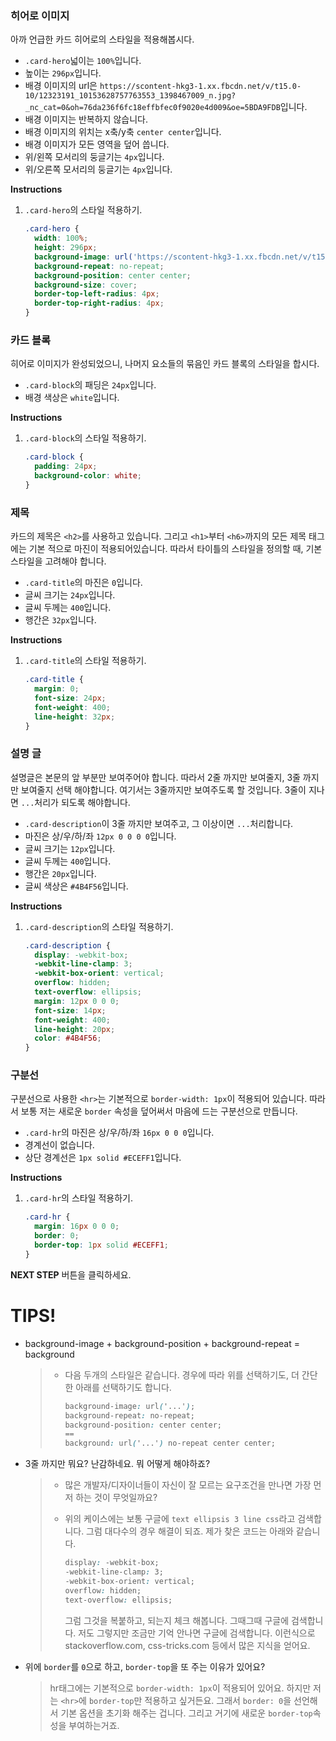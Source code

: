 ### 히어로 이미지
아까 언급한 카드 히어로의 스타일을  적용해봅시다.
* `.card-hero`넓이는 `100%`입니다.
* 높이는 `296px`입니다.
* 배경 이미지의 url은 `https://scontent-hkg3-1.xx.fbcdn.net/v/t15.0-10/12323191_10153628757763553_1398467009_n.jpg?_nc_cat=0&oh=76da236f6fc18effbfec0f9020e4d009&oe=5BDA9FDB`입니다.
* 배경 이미지는 반복하지 않습니다.
* 배경 이미지의 위치는 x축/y축  `center center`입니다. 
* 배경 이미지가 모든 영역을 덮어 씁니다.
* 위/왼쪽 모서리의 둥글기는 `4px`입니다.
* 위/오른쪽 모서리의 둥글기는 `4px`입니다.


**Instructions**
1. `.card-hero`의 스타일 적용하기. 

    ```css
    .card-hero {
      width: 100%;
      height: 296px;
      background-image: url('https://scontent-hkg3-1.xx.fbcdn.net/v/t15.0-10/12323191_10153628757763553_1398467009_n.jpg?_nc_cat=0&oh=76da236f6fc18effbfec0f9020e4d009&oe=5BDA9FDB');
      background-repeat: no-repeat;
      background-position: center center;
      background-size: cover;
      border-top-left-radius: 4px;
      border-top-right-radius: 4px;
    }
    ```



### 카드 블록
히어로 이미지가 완성되었으니, 나머지 요소들의 묶음인 카드 블록의 스타일을 합시다. 

* `.card-block`의 패딩은 `24px`입니다.
* 배경 색상은 `white`입니다.


**Instructions**
1. `.card-block`의 스타일 적용하기.
    ```css
    .card-block {
      padding: 24px;
      background-color: white;
    }
    ```



### 제목 
카드의 제목은 `<h2>`를 사용하고 있습니다. 그리고 `<h1>`부터 `<h6>`까지의 모든 제목 태그에는 기본 적으로 마진이 적용되어있습니다. 따라서 타이틀의 스타일을 정의할 때, 기본 스타일을 고려해야 합니다.

* `.card-title`의 마진은 `0`입니다.
* 글씨 크기는 `24px`입니다.
* 글씨 두께는 `400`입니다.
* 행간은 `32px`입니다.


**Instructions**
1. `.card-title`의 스타일 적용하기.
    ```css
    .card-title {
      margin: 0;
      font-size: 24px;
      font-weight: 400;
      line-height: 32px;
    }
    ```



### 설명 글

설명글은 본문의 앞 부분만 보여주어야 합니다. 따라서 2줄 까지만 보여줄지, 3줄 까지만 보여줄지 선택 해야합니다. 여기서는 3줄까지만 보여주도록 할 것입니다. 3줄이 지나면 `...`처리가 되도록 해야합니다. 

- `.card-description`이 3줄 까지만 보여주고, 그 이상이면 `...`처리합니다.
- 마진은 상/우/하/좌 `12px 0 0 0 0`입니다.
- 글씨 크기는 `12px`입니다.
- 글씨 두께는 `400`입니다.
- 행간은 `20px`입니다.
- 글씨 색상은 `#4B4F56`입니다.

**Instructions**

1. `.card-description`의 스타일 적용하기.

   ```css
   .card-description {
     display: -webkit-box;
     -webkit-line-clamp: 3;
     -webkit-box-orient: vertical;
     overflow: hidden;
     text-overflow: ellipsis;
     margin: 12px 0 0 0;
     font-size: 14px;
     font-weight: 400;
     line-height: 20px;
     color: #4B4F56;
   }
   ```





### 구분선

구분선으로 사용한 `<hr>`는 기본적으로 `border-width: 1px`이 적용되어 있습니다. 따라서 보통 저는 새로운 `border` 속성을 덮어써서 마음에 드는 구분선으로 만듭니다.

- `.card-hr`의 마진은 상/우/하/좌 `16px 0 0 0`입니다.
- 경계선이 없습니다.
- 상단 경계선은 `1px solid #ECEFF1`입니다.

**Instructions**

1. `.card-hr`의 스타일 적용하기.

   ```css
   .card-hr {
     margin: 16px 0 0 0;
     border: 0;
     border-top: 1px solid #ECEFF1;
   }
   ```



**NEXT STEP** 버튼을 클릭하세요.



# TIPS!

- background-image + background-position + background-repeat = background

  > * 다음 두개의 스타일은 같습니다. 경우에 따라 위를 선택하기도, 더 간단한 아래를 선택하기도 합니다.
  >
  >   ```css
  >   background-image: url('...');
  >   background-repeat: no-repeat;
  >   background-position: center center;
  >   ==
  >   background: url('...') no-repeat center center;
  >   ```

- 3줄 까지만 뭐요? 난감하네요. 뭐 어떻게 해야하죠?

  > - 많은 개발자/디자이너들이 자신이 잘 모르는 요구조건을 만나면 가장 먼저 하는 것이 무엇일까요? 
  >
  > - 위의 케이스에는 보통 구글에 `text ellipsis 3 line css`라고 검색합니다. 그럼 대다수의 경우 해결이 되죠. 제가 찾은 코드는 아래와 같습니다.
  >
  >   ```css
  >   display: -webkit-box;
  >   -webkit-line-clamp: 3;
  >   -webkit-box-orient: vertical;
  >   overflow: hidden;
  >   text-overflow: ellipsis;
  >   ```
  >
  >   그럼 그것을 복붙하고, 되는지 체크 해봅니다. 그때그때 구글에 검색합니다. 저도 그렇지만 조금만 기억 안나면 구글에 검색합니다. 이런식으로 stackoverflow.com, css-tricks.com 등에서 많은 지식을 얻어요.

- 위에 `border`를 `0`으로 하고, `border-top`을 또 주는 이유가 있어요? 

  > hr태그에는 기본적으로 `border-width: 1px`이 적용되어 있어요. 하지만 저는 `<hr>`에 `border-top`만 적용하고 싶거든요. 그래서 `border: 0`을 선언해서 기본 옵션을 초기화 해주는 겁니다. 그리고 거기에 새로운 `border-top`속성을 부여하는거죠. 